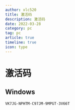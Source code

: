 ```yaml
---
author: xlc520
title: 激活码
description: 激活码
date: 2022-03-28
category: pc
tag: pc
article: true
timeline: true
icon: type
---
```


# 激活码

## Windows

```
VK7JG-NPHTM-C97JM-9MPGT-3V66T
```


